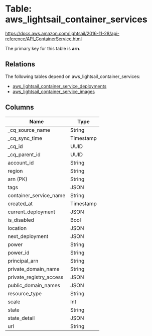 # Table: aws_lightsail_container_services

https://docs.aws.amazon.com/lightsail/2016-11-28/api-reference/API_ContainerService.html

The primary key for this table is **arn**.

## Relations
The following tables depend on aws_lightsail_container_services:
  - [aws_lightsail_container_service_deployments](aws_lightsail_container_service_deployments.md)
  - [aws_lightsail_container_service_images](aws_lightsail_container_service_images.md)

## Columns
| Name          | Type          |
| ------------- | ------------- |
|_cq_source_name|String|
|_cq_sync_time|Timestamp|
|_cq_id|UUID|
|_cq_parent_id|UUID|
|account_id|String|
|region|String|
|arn (PK)|String|
|tags|JSON|
|container_service_name|String|
|created_at|Timestamp|
|current_deployment|JSON|
|is_disabled|Bool|
|location|JSON|
|next_deployment|JSON|
|power|String|
|power_id|String|
|principal_arn|String|
|private_domain_name|String|
|private_registry_access|JSON|
|public_domain_names|JSON|
|resource_type|String|
|scale|Int|
|state|String|
|state_detail|JSON|
|url|String|